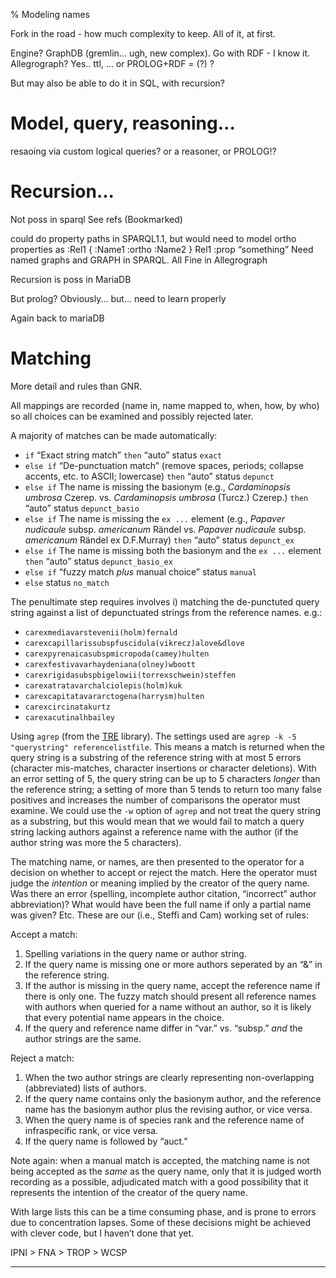% Modeling names

Fork in the road - how much complexity to keep. All of it, at first.

Engine?  GraphDB (gremlin... ugh, new complex). Go with RDF - I know
it. Allegrograph? Yes.. ttl, ... or PROLOG+RDF = (?) ?

But may also be able to do it in SQL, with recursion?

# Model, query, reasoning... 

resaoing via custom logical queries? or a reasoner, or PROLOG!?  


# Recursion... 

Not poss in sparql See refs (Bookmarked)

could do property paths in SPARQL1.1, but would need to model ortho properties as :Rel1 { :Name1 :ortho :Name2 } Rel1 :prop “something” 
Need named graphs and GRAPH in SPARQL. All Fine in Allegrograph

Recursion is poss in MariaDB

But prolog? Obviously... but... need to learn properly

Again back to mariaDB

# Matching

More detail and rules than GNR.

All mappings are recorded (name in, name mapped to, when, how, by who) so all choices can be examined and possibly rejected later.

A majority of matches can be made automatically:

 * `if` “Exact string match” `then` “auto” status `exact`
 * `else if` “De-punctuation match” (remove spaces, periods; collapse accents, etc. to ASCII; lowercase) `then` “auto” status `depunct`
 * `else if` The name is missing the basionym (e.g., _Cardaminopsis
    umbrosa_ Czerep. vs. _Cardaminopsis umbrosa_ (Turcz.) Czerep.) `then` “auto” status `depunct_basio`
 * `else if` The name is missing the `ex ...` element (e.g., _Papaver
   nudicaule_ subsp. _americanum_ Rändel vs. _Papaver nudicaule_
   subsp. _americanum_ Rändel ex D.F.Murray)
   `then` “auto” status `depunct_ex`
 * `else if` The name is missing both the basionym and the `ex ...` element
   `then` “auto” status `depunct_basio_ex`
 * `else if` “fuzzy match _plus_ manual choice” status `manual`
 * `else` status `no_match`
 
The penultimate step requires involves i) matching the de-punctuted
query string against a list of depunctuated strings from the reference
names. e.g.:

 * `carexmediavarstevenii(holm)fernald`
 * `carexcapillarissubspfuscidula(vikrecz)alove&dlove`
 * `carexpyrenaicasubspmicropoda(camey)hulten`
 * `carexfestivavarhaydeniana(olney)wboott`
 * `carexrigidasubspbigelowii(torrexschwein)steffen`
 * `carexatratavarchalciolepis(holm)kuk`
 * `carexcapitatavararctogena(harrysm)hulten`
 * `carexcircinatakurtz`
 * `carexacutinalhbailey`

Using `agrep` (from the [TRE](https://laurikari.net/tre/)
library). The settings used are `agrep -k -5 "querystring"
referencelistfile`. This means a match is returned when the query
string is a substring of the reference string with at most 5 errors
(character mis-matches, character insertions or character deletions).
With an error setting of 5, the query string can be up to 5 characters
_longer_ than the reference string; a setting of more than 5 tends to
return too many false positives and increases the number of
comparisons the operator must examine.  We could use the `-w` option
of `agrep` and not treat the query string as a substring, but this
would mean that we would fail to match a query string lacking authors
against a reference name with the author (if the author string was
more the 5 characters).

The matching name, or names, are then presented to the operator for a
decision on whether to accept or reject the match. Here the operator
must judge the _intention_ or meaning implied by the creator of the
query name. Was there an error (spelling, incomplete author citation,
“incorrect” author abbreviation)? What would have been the full name
if only a partial name was given? Etc. These are our (i.e., Steffi and
Cam) working set of rules:

Accept a match:

 1. Spelling variations in the query name or author string.
 2. If the query name is missing one or more authors seperated by an
 “&” in the reference string.
 3. If the author is missing in the query name, accept the reference
 name if there is only one. The fuzzy match should present all
 reference names with authors when queried for a name without an
 author, so it is likely that every potential name appears in the
 choice.
 4. If the query and reference name differ in “var.” vs. “subsp.”
 _and_ the author strings are the same.

Reject a match:

 1. When the two author strings are clearly representing
 non-overlapping (abbreviated) lists of authors.
 2. If the query name contains only the basionym author, and the
 reference name has the basionym author plus the revising author, or
 vice versa.
 3. When the query name is of species rank and the reference name of
 infraspecific rank, or vice versa.
 4. If the query name is followed by “auct.”

Note again: when a manual match is accepted, the matching name is not
being accepted as the _same_ as the query name, only that it is judged
worth recording as a possible, adjudicated match with a good
possibility that it represents the intention of the creator of the
query name.

With large lists this can be a time consuming phase, and is prone to
errors due to concentration lapses. Some of these decisions might be
achieved with clever code, but I haven’t done that yet.


IPNI > FNA > TROP > WCSP


----

<div id="disqus_thread"></div><script>
var disqus_config = function () {
this.page.url = 'https://alaskaflora.org/pages/blog2.html';  // Edit
this.page.identifier = 'alaskaflora_blog2';                  // Edit
};(function() {  var d = document, s = d.createElement('script');
s.src = 'https://alaskaflora-org.disqus.com/embed.js';
s.setAttribute('data-timestamp', +new Date());
(d.head || d.body).appendChild(s);
})(); </script>

